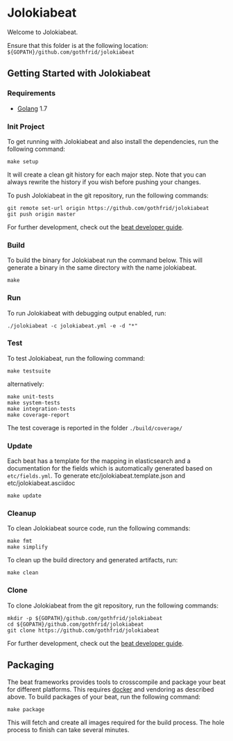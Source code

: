 # Jolokiabeat

Welcome to Jolokiabeat.

Ensure that this folder is at the following location:
`${GOPATH}/github.com/gothfrid/jolokiabeat`

## Getting Started with Jolokiabeat

### Requirements

* [Golang](https://golang.org/dl/) 1.7

### Init Project
To get running with Jolokiabeat and also install the
dependencies, run the following command:

```
make setup
```

It will create a clean git history for each major step. Note that you can always rewrite the history if you wish before pushing your changes.

To push Jolokiabeat in the git repository, run the following commands:

```
git remote set-url origin https://github.com/gothfrid/jolokiabeat
git push origin master
```

For further development, check out the [beat developer guide](https://www.elastic.co/guide/en/beats/libbeat/current/new-beat.html).

### Build

To build the binary for Jolokiabeat run the command below. This will generate a binary
in the same directory with the name jolokiabeat.

```
make
```


### Run

To run Jolokiabeat with debugging output enabled, run:

```
./jolokiabeat -c jolokiabeat.yml -e -d "*"
```


### Test

To test Jolokiabeat, run the following command:

```
make testsuite
```

alternatively:
```
make unit-tests
make system-tests
make integration-tests
make coverage-report
```

The test coverage is reported in the folder `./build/coverage/`

### Update

Each beat has a template for the mapping in elasticsearch and a documentation for the fields
which is automatically generated based on `etc/fields.yml`.
To generate etc/jolokiabeat.template.json and etc/jolokiabeat.asciidoc

```
make update
```


### Cleanup

To clean  Jolokiabeat source code, run the following commands:

```
make fmt
make simplify
```

To clean up the build directory and generated artifacts, run:

```
make clean
```


### Clone

To clone Jolokiabeat from the git repository, run the following commands:

```
mkdir -p ${GOPATH}/github.com/gothfrid/jolokiabeat
cd ${GOPATH}/github.com/gothfrid/jolokiabeat
git clone https://github.com/gothfrid/jolokiabeat
```


For further development, check out the [beat developer guide](https://www.elastic.co/guide/en/beats/libbeat/current/new-beat.html).


## Packaging

The beat frameworks provides tools to crosscompile and package your beat for different platforms. This requires [docker](https://www.docker.com/) and vendoring as described above. To build packages of your beat, run the following command:

```
make package
```

This will fetch and create all images required for the build process. The hole process to finish can take several minutes.
